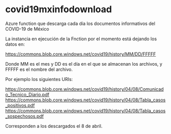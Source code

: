 # covid19mxinfodownload
Azure function que descarga cada día los documentos informativos del COVID-19 de México

La instancia en ejecución de la Fnction por el momento está dejando los datos en:

https://commons.blob.core.windows.net/covid19/history/MM/DD/FFFFF

Donde MM es el mes y DD es el día en el que se almacenan los archivos, y FFFFF es el nombre del archivo.

Por ejemplo los siguientes URIs:

https://commons.blob.core.windows.net/covid19/history/04/08/Comunicado_Tecnico_Diario.pdf
https://commons.blob.core.windows.net/covid19/history/04/08/Tabla_casos_positivos.pdf
https://commons.blob.core.windows.net/covid19/history/04/08/Tabla_casos_sospechosos.pdf

Corresponden a los descargados el 8 de abril.


